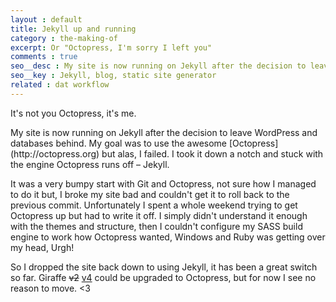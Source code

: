 ```yaml
---
layout : default
title: Jekyll up and running
category : the-making-of
excerpt: Or "Octopress, I'm sorry I left you"
comments : true
seo__desc : My site is now running on Jekyll after the decision to leave WordPress and databases behind.
seo__key : Jekyll, blog, static site generator
related : dat workflow
---
```

<p class="intro">It's not you Octopress, it's me.</p>
My site is now running on Jekyll after the decision to leave WordPress and databases behind. My goal was to use the awesome [Octopress](http://octopress.org) but alas, I failed. I took it down a notch and stuck with the engine Octopress runs off &ndash; Jekyll.
<!-- /intro -->

It was a very bumpy start with Git and Octopress, not sure how I managed to do it but, I broke my site bad and couldn't get it to roll back to the previous commit. Unfortunately I spent a whole weekend trying to get Octopress up but had to write it off. I simply didn't understand it enough with the themes and structure, then I couldn't configure my SASS build engine to work how Octopress wanted, Windows and Ruby was getting over my head, <span class="toUpper">Urgh</span>!

So I dropped the site back down to using Jekyll, it has been a great switch so far. Giraffe <del>v2</del> <ins>v4</ins> could be upgraded to Octopress, but for now I see no reason to move. &lt;3